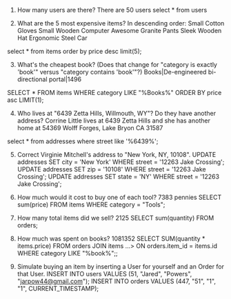 1. How many users are there? There are 50 users
select * from users

2. What are the 5 most expensive items?
In descending order:
Small Cotton Gloves
Small Wooden Computer
Awesome Granite Pants
Sleek Wooden Hat
Ergonomic Steel Car

select * from items order by price desc limit(5);

3. What's the cheapest book? (Does that change for "category is exactly 'book'" versus "category contains 'book'"?)
Books|De-engineered bi-directional portal|1496

SELECT * FROM items WHERE category LIKE "%Books%" ORDER BY price asc LIMIT(1);

4. Who lives at "6439 Zetta Hills, Willmouth, WY"? Do they have another address?
Corrine Little lives at 6439 Zetta Hills and she has another home at 54369 Wolff Forges, Lake Bryon CA 31587

select * from addresses where street like '%6439%';

5. Correct Virginie Mitchell's address to "New York, NY, 10108".
UPDATE addresses SET city = 'New York' WHERE street = '12263 Jake Crossing';
UPDATE addresses SET zip = '10108' WHERE street = '12263 Jake Crossing';
UPDATE addresses SET state = 'NY' WHERE street = '12263 Jake Crossing';

6. How much would it cost to buy one of each tool?
7383 pennies
SELECT sum(price) FROM items WHERE category = "Tools";

7. How many total items did we sell?
2125
SELECT sum(quantity) FROM orders;

8. How much was spent on books?
1081352
SELECT SUM(quantity * items.price) FROM orders JOIN items
...> ON orders.item_id = items.id WHERE category LIKE "%book%";;

9. Simulate buying an item by inserting a User for yourself and an Order for that User.
INSERT INTO users VALUES (51, "Jared", "Powers", "jarpow44@gmail.com");
INSERT INTO orders VALUES (447, "51", "1", "1", CURRENT_TIMESTAMP);
